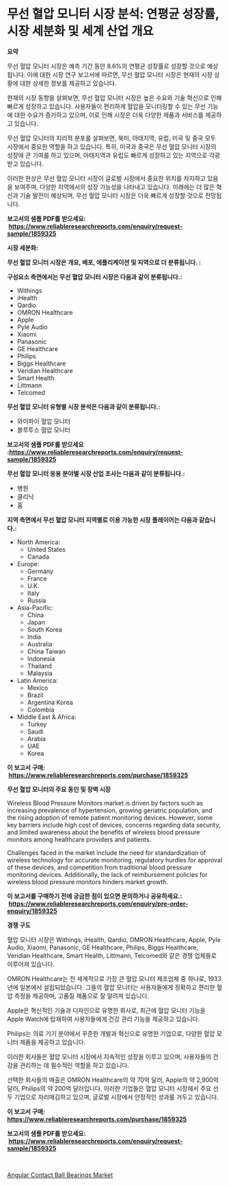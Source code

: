 <p><h1>무선 혈압 모니터 시장 분석: 연평균 성장률, 시장 세분화 및 세계 산업 개요</h1></p><p><strong>요약</strong></p>
<p><p>무선 혈압 모니터 시장은 예측 기간 동안 8.6%의 연평균 성장률로 성장할 것으로 예상됩니다. 이에 대한 시장 연구 보고서에 따르면, 무선 혈압 모니터 시장은 현재의 시장 상황에 대한 상세한 정보를 제공하고 있습니다.</p><p>현재의 시장 동향을 살펴보면, 무선 혈압 모니터 시장은 높은 수요와 기술 혁신으로 인해 빠르게 성장하고 있습니다. 사용자들이 편리하게 혈압을 모니터링할 수 있는 무선 기능에 대한 수요가 증가하고 있으며, 이로 인해 시장은 더욱 다양한 제품과 서비스를 제공하고 있습니다.</p><p>무선 혈압 모니터의 지리적 분포를 살펴보면, 북미, 아태지역, 유럽, 미국 및 중국 모두 시장에서 중요한 역할을 하고 있습니다. 특히, 미국과 중국은 무선 혈압 모니터 시장의 성장에 큰 기여를 하고 있으며, 아태지역과 유럽도 빠르게 성장하고 있는 지역으로 각광받고 있습니다.</p><p>이러한 현상은 무선 혈압 모니터 시장이 글로벌 시장에서 중요한 위치를 차지하고 있음을 보여주며, 다양한 지역에서의 성장 가능성을 나타내고 있습니다. 미래에는 더 많은 혁신과 기술 발전이 예상되며, 무선 혈압 모니터 시장은 더욱 빠르게 성장할 것으로 전망됩니다.</p></p>
<p><strong>보고서의 샘플 PDF를 받으세요: &nbsp;<a href="https://www.reliableresearchreports.com/enquiry/request-sample/1859325">https://www.reliableresearchreports.com/enquiry/request-sample/1859325</a></strong></p>
<p><strong>시장 세분화:</strong></p>
<p><strong> 무선 혈압 모니터 시장은 개요, 배포, 애플리케이션 및 지역으로 더 분류됩니다. :</strong></p>
<p><strong>구성요소 측면에서는 무선 혈압 모니터 시장은 다음과 같이 분류됩니다.:</strong></p>
<p><ul><li>Withings</li><li>iHealth</li><li>Qardio</li><li>OMRON Healthcare</li><li>Apple</li><li>Pyle Audio</li><li>Xiaomi</li><li>Panasonic</li><li>GE Healthcare</li><li>Philips</li><li>Biggs Healthcare</li><li>Veridian Healthcare</li><li>Smart Health</li><li>Littmann</li><li>Telcomed</li></ul></p>
<p><strong> 무선 혈압 모니터 유형별 시장 분석은 다음과 같이 분류됩니다.:</strong></p>
<p><ul><li>와이파이 혈압 모니터</li><li>블루투스 혈압 모니터</li></ul></p>
<p><strong>보고서의 샘플 PDF를 받으세요 :<a href="https://www.reliableresearchreports.com/enquiry/request-sample/1859325">https://www.reliableresearchreports.com/enquiry/request-sample/1859325</a></strong></p>
<p><strong> 무선 혈압 모니터 응용 분야별 시장 산업 조사는 다음과 같이 분류됩니다.:</strong></p>
<p><ul><li>병원</li><li>클리닉</li><li>홈</li></ul></p>
<p><strong>지역 측면에서 무선 혈압 모니터 지역별로 이용 가능한 시장 플레이어는 다음과 같습니다.:</strong></p>
<p><ul>
    <li>
        North America:
        <ul>
            <li>United States</li>
            <li>Canada</li>
        </ul>
    </li>
    <li>
        Europe:
        <ul>
            <li>Germany</li>
            <li>France</li>
            <li>U.K.</li>
            <li>Italy</li>
            <li>Russia</li>
        </ul>
    </li>
    <li>
        Asia-Pacific:
        <ul>
            <li>China</li>
            <li>Japan</li>
            <li>South Korea</li>
            <li>India</li>
            <li>Australia</li>
            <li>China Taiwan</li>
            <li>Indonesia</li>
            <li>Thailand</li>
            <li>Malaysia</li>
        </ul>
    </li>
    <li>
        Latin America:
        <ul>
            <li>Mexico</li>
            <li>Brazil</li>
            <li>Argentina Korea</li>
            <li>Colombia</li>
        </ul>
    </li>
    <li>
        Middle East & Africa:
        <ul>
            <li>Turkey</li>
            <li>Saudi</li>
            <li>Arabia</li>
            <li>UAE</li>
            <li>Korea</li>
        </ul>
    </li>
    </ul></p>
<p><strong>이 보고서 구매: &nbsp;<a href="https://www.reliableresearchreports.com/purchase/1859325">https://www.reliableresearchreports.com/purchase/1859325</a></strong></p>
<p><strong>무선 혈압 모니터의 주요 동인 및 장벽 시장</strong></p>
<p><p>Wireless Blood Pressure Monitors market is driven by factors such as increasing prevalence of hypertension, growing geriatric population, and the rising adoption of remote patient monitoring devices. However, some key barriers include high cost of devices, concerns regarding data security, and limited awareness about the benefits of wireless blood pressure monitors among healthcare providers and patients.</p><p>Challenges faced in the market include the need for standardization of wireless technology for accurate monitoring, regulatory hurdles for approval of these devices, and competition from traditional blood pressure monitoring devices. Additionally, the lack of reimbursement policies for wireless blood pressure monitors hinders market growth.</p></p>
<p><strong>이 보고서를 구매하기 전에 궁금한 점이 있으면 문의하거나 공유하세요.: &nbsp;<a href="https://www.reliableresearchreports.com/enquiry/pre-order-enquiry/1859325">https://www.reliableresearchreports.com/enquiry/pre-order-enquiry/1859325</a></strong></p>
<p><strong>경쟁 구도</strong></p>
<p><p>혈압 모니터 시장은 Withings, iHealth, Qardio, OMRON Healthcare, Apple, Pyle Audio, Xiaomi, Panasonic, GE Healthcare, Philips, Biggs Healthcare, Veridian Healthcare, Smart Health, Littmann, Telcomed와 같은 경쟁 업체들로 이루어져 있습니다. </p><p>OMRON Healthcare는 전 세계적으로 가장 큰 혈압 모니터 제조업체 중 하나로, 1933년에 일본에서 설립되었습니다. 그들의 혈압 모니터는 사용자들에게 정확하고 편리한 혈압 측정을 제공하며, 고품질 제품으로 잘 알려져 있습니다. </p><p>Apple은 혁신적인 기술과 디자인으로 유명한 회사로, 최근에 혈압 모니터 기능을 Apple Watch에 탑재하여 사용자들에게 건강 관리 기능을 제공하고 있습니다. </p><p>Philips는 의료 기기 분야에서 꾸준한 개발과 혁신으로 유명한 기업으로, 다양한 혈압 모니터 제품을 제공하고 있습니다. </p><p>이러한 회사들은 혈압 모니터 시장에서 지속적인 성장을 이루고 있으며, 사용자들의 건강을 관리하는 데 필수적인 역할을 하고 있습니다. </p><p>선택한 회사들의 매출은 OMRON Healthcare의 약 70억 달러, Apple의 약 2,900억 달러, Philips의 약 200억 달러입니다. 이러한 기업들은 혈압 모니터 시장에서 주요 선두 기업으로 자리매김하고 있으며, 글로벌 시장에서 안정적인 성과를 거두고 있습니다.</p></p>
<p><strong>이 보고서 구매: &nbsp; <a href="https://www.reliableresearchreports.com/purchase/1859325">https://www.reliableresearchreports.com/purchase/1859325</a></strong></p>
<p><strong>보고서의 샘플 PDF를 받으세요: &nbsp;<a href="https://www.reliableresearchreports.com/enquiry/request-sample/1859325">https://www.reliableresearchreports.com/enquiry/request-sample/1859325</a></strong><strong></strong></p>
<p>&nbsp;</p>
<p><p><a href="https://github.com/Hazelklievgspy6vdcsmu106w/Market-Research-Report-List-1/blob/main/angular-contact-ball-bearings-market.md">Angular Contact Ball Bearings Market</a></p></p>